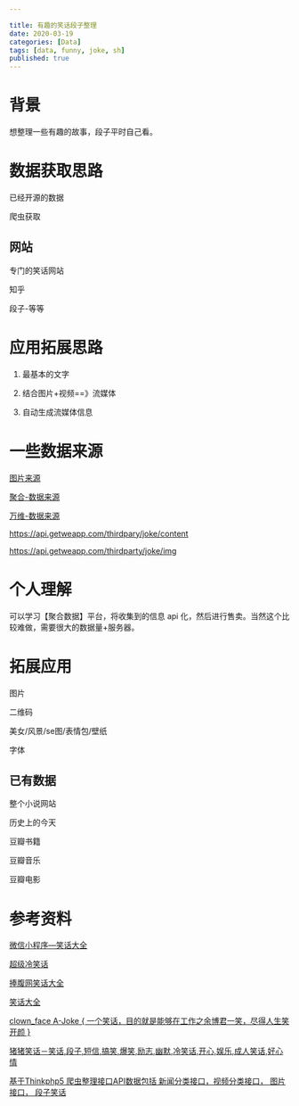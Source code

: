 ```yaml
---

title: 有趣的笑话段子整理
date: 2020-03-19
categories: [Data]
tags: [data, funny, joke, sh]
published: true
---
```


# 背景

想整理一些有趣的故事，段子平时自己看。

# 数据获取思路

已经开源的数据

爬虫获取

## 网站

专门的笑话网站

知乎

段子-等等

# 应用拓展思路

1. 最基本的文字

2. 结合图片+视频==》流媒体

3. 自动生成流媒体信息

# 一些数据来源

[图片来源](https://pixabay.com/zh/) 

[聚合-数据来源](https://www.juhe.cn/docs/api/id/95) 

[万维-数据来源](https://www.showapi.com/apiGateway/view?apiCode=341)

https://api.getweapp.com/thirdpary/joke/content

https://api.getweapp.com/thirdparty/joke/img

# 个人理解

可以学习【聚合数据】平台，将收集到的信息 api 化，然后进行售卖。当然这个比较难做，需要很大的数据量+服务器。


# 拓展应用

图片

二维码

美女/风景/se图/表情包/壁纸

字体

## 已有数据

整个小说网站

历史上的今天

豆瓣书籍

豆瓣音乐

豆瓣电影

# 参考资料

[微信小程序—笑话大全](https://github.com/zhijieeeeee/wechat-app-joke)

[超级冷笑话](https://github.com/binlyzhuo/superjokes)

[捧腹网笑话大全](https://github.com/zuiwuyuan/Joke)

[笑话大全](https://github.com/zhaochuanxing/funny)

[clown_face A-Joke { 一个笑话，目的就是能够在工作之余博君一笑，尽得人生笑开颜 }](https://github.com/Licoy/A-Joke)

[猪猪笑话－笑话,段子,短信,搞笑,爆笑,励志,幽默,冷笑话,开心,娱乐,成人笑话,好心情](https://github.com/LiveXY/ionic-joke)

[基于Thinkphp5 爬虫整理接口API数据包括 新闻分类接口，视频分类接口， 图片接口， 段子笑话](https://github.com/ecitlm/TP5_Splider)

